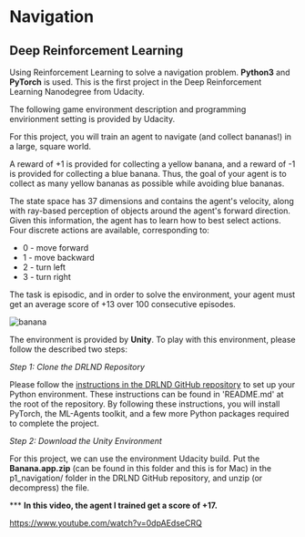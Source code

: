 # Navigation
## Deep Reinforcement Learning
Using Reinforcement Learning to solve a navigation problem. **Python3** and **PyTorch** is used. This is the first project in the Deep Reinforcement Learning Nanodegree from Udacity.

The following game environment description and programming envirionment setting is provided by Udacity.

For this project, you will train an agent to navigate (and collect bananas!) in a large, square world.

A reward of +1 is provided for collecting a yellow banana, and a reward of -1 is provided for collecting a blue banana. Thus, the goal of your agent is to collect as many yellow bananas as possible while avoiding blue bananas.

The state space has 37 dimensions and contains the agent's velocity, along with ray-based perception of objects around the agent's forward direction. Given this information, the agent has to learn how to best select actions. Four discrete actions are available, corresponding to:

* 0 - move forward
* 1 - move backward
* 2 - turn left
* 3 - turn right

The task is episodic, and in order to solve the environment, your agent must get an average score of +13 over 100 consecutive episodes.

![banana](https://user-images.githubusercontent.com/33606479/48532564-8924d200-e866-11e8-96eb-b006a2505800.gif)

The environment is provided by **Unity**. To play with this environment, please follow the described two steps:

*Step 1: Clone the DRLND Repository*

Please follow the [instructions in the DRLND GitHub repository](https://github.com/udacity/deep-reinforcement-learning#dependencies) to set up your Python environment. These instructions can be found in 'README.md' at the root of the repository. By following these instructions, you will install PyTorch, the ML-Agents toolkit, and a few more Python packages required to complete the project.

*Step 2: Download the Unity Environment*

For this project, we can use the environment Udacity build. Put the **Banana.app.zip** (can be found in this folder and this is for Mac) in the p1_navigation/ folder in the DRLND GitHub repository, and unzip (or decompress) the file.


*** **In this video, the agent I trained get a score of +17.**

https://www.youtube.com/watch?v=0dpAEdseCRQ

